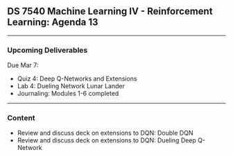 ## DS 7540 Machine Learning IV - Reinforcement Learning: Agenda 13


---

### Upcoming Deliverables

Due Mar 7:  
- Quiz 4: Deep Q-Networks and Extensions
- Lab 4: Dueling Network Lunar Lander
- Journaling: Modules 1-6 completed



---

### Content

- Review and discuss deck on extensions to DQN: Double DQN
- Review and discuss deck on extensions to DQN: Dueling Deep Q-Network

